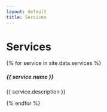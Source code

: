 ```yaml
---
layout: default
title: Services
---
```


# Services

<div class="">
	{% for service in site.data.services %}
		<div class="card my-3">
		  	<div class="card-body">
		  		<h5 class="card-title">{{ service.name }}</h5>
		  		<p class="card-text">{{ service.description }}</p>
		  	</div>
		</div>
	{% endfor %}
</div>